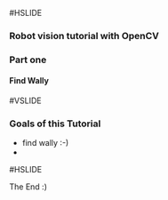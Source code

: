 #HSLIDE

### Robot vision tutorial with OpenCV
### Part one
#### Find Wally

#VSLIDE
### Goals of this Tutorial
 - find wally :-)
 -  
#HSLIDE

The End :)
